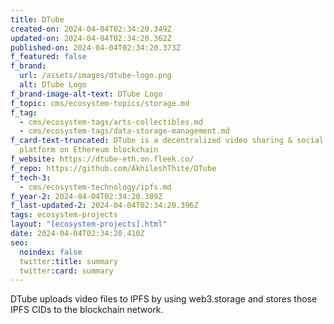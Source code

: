 ```yaml
---
title: DTube
created-on: 2024-04-04T02:34:20.349Z
updated-on: 2024-04-04T02:34:20.362Z
published-on: 2024-04-04T02:34:20.373Z
f_featured: false
f_brand:
  url: /assets/images/dtube-logo.png
  alt: DTube Logo
f_brand-image-alt-text: DTube Logo
f_topic: cms/ecosystem-topics/storage.md
f_tag:
  - cms/ecosystem-tags/arts-collectibles.md
  - cms/ecosystem-tags/data-storage-management.md
f_card-text-truncated: DTube is a decentralized video sharing & social media
  platform on Ethereum blockchain
f_website: https://dtube-eth.on.fleek.co/
f_repo: https://github.com/AkhileshThite/DTube
f_tech-3:
  - cms/ecosystem-technology/ipfs.md
f_year-2: 2024-04-04T02:34:20.389Z
f_last-updated-2: 2024-04-04T02:34:20.396Z
tags: ecosystem-projects
layout: "[ecosystem-projects].html"
date: 2024-04-04T02:34:20.410Z
seo:
  noindex: false
  twitter:title: summary
  twitter:card: summary
---
```

DTube uploads video files to IPFS by using web3.storage and stores those IPFS CIDs to the blockchain network.